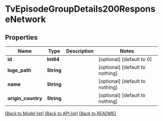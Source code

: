 # TvEpisodeGroupDetails200ResponseNetwork


## Properties
Name | Type | Description | Notes
------------ | ------------- | ------------- | -------------
**id** | **Int64** |  | [optional] [default to 0]
**logo_path** | **String** |  | [optional] [default to nothing]
**name** | **String** |  | [optional] [default to nothing]
**origin_country** | **String** |  | [optional] [default to nothing]


[[Back to Model list]](../README.md#models) [[Back to API list]](../README.md#api-endpoints) [[Back to README]](../README.md)


